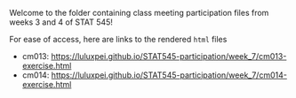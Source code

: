 Welcome to the folder containing class meeting participation files from weeks 3 and 4 of STAT 545!

For ease of access, here are links to the rendered `html` files
- cm013: https://luluxpei.github.io/STAT545-participation/week_7/cm013-exercise.html
- cm014: https://luluxpei.github.io/STAT545-participation/week_7/cm014-exercise.html
